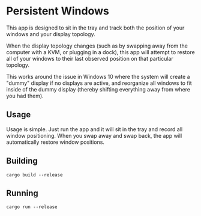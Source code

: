 # Persistent Windows
This app is designed to sit in the tray and track both the position of your windows and your display topology.

When the display topology changes (such as by swapping away from the computer with a KVM, or plugging in a dock),
this app will attempt to restore all of your windows to their last observed position on that particular topology.

This works around the issue in Windows 10 where the system will create a "dummy" display if no displays are active,
and reorganize all windows to fit inside of the dummy display (thereby shifting everything away from where you had them).

## Usage
Usage is simple. Just run the app and it will sit in the tray and record all window positioning. When you swap away
and swap back, the app will automatically restore window positions.

## Building
```
cargo build --release
```

## Running
```
cargo run --release
```